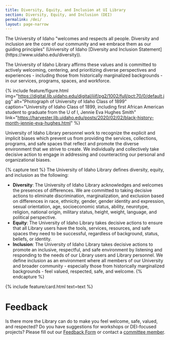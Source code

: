 ```yaml
---
title: Diversity, Equity, and Inclusion at UI Library 
section: Diversity, Equity, and Inclusion (DEI)
permalink: /dei/
layout: page-narrow
---
```


<div class="row">
<div class="col-md-12" markdown="1">
The University of Idaho "welcomes and respects all people. Diversity and inclusion are the core of our community and we embrace them as our guiding principles" (University of Idaho [Diversity and Inclusion Statement](https://www.uidaho.edu/diversity)). 

The University of Idaho Library affirms these values and is committed to actively welcoming, centering, and prioritizing diverse perspectives and experiences - including those from historically marginalized backgrounds - in our services, programs, spaces, and workforce. 

{% include feature/figure.html img="https://digital.lib.uidaho.edu/digital/iiif/pg2/1002/full/pct:70/0/default.jpg" alt="Photograph of University of Idaho Class of 1899" caption="University of Idaho Class of 1899, including first African American student to graduate from the U of I, Jennie Eva Hughes Smith" link="https://harvester.lib.uidaho.edu/posts/2020/02/02/black-history-month-jennie-eva-hughes.html" %}

University of Idaho Library personnel work to recognize the explicit and implicit biases which prevent us from providing the services, collections, programs, and safe spaces that reflect and promote the diverse environment that we strive to create. 
We individually and collectively take decisive action to engage in addressing and counteracting our personal and organizational biases.

{% capture text %}
The University of Idaho Library defines diversity, equity, and inclusion as the following:
- **Diversity**: The University of Idaho Library acknowledges and welcomes the presences of differences. 
We are committed to taking decisive actions to eliminate discrimination, marginalization, and exclusion based on differences in race, ethnicity, gender, gender identity and expression, sexual orientation, age, socioeconomic status, ability, neurotype, religion, national origin, military status, height, weight, language, and political perspective.
- **Equity**: The University of Idaho Library takes decisive actions to ensure that all Library users have the tools, services, resources, and safe spaces they need to be successful, regardless of background, status, beliefs, or identity.
- **Inclusion**: The University of Idaho Library takes decisive actions to promote an inclusive, respectful, and safe environment by listening and responding to the needs of our Library users and Library personnel. 
We define inclusion as an environment where all members of our University and broader community - especially those from historically marginalized backgrounds - feel valued, respected, safe, and welcome.
{% endcapture %}

{% include feature/card.html text=text %}

# Feedback

Is there more the Library can do to make you feel welcome, safe, valued, and respected? 
Do you have suggestions for workshops or DEI-focused projects? 
Please fill out our [Feedback Form](https://uidaho.co1.qualtrics.com/jfe/form/SV_cMupUXYPvvsDG1U) or contact a [committee member](deicommittee.html).
</div>
</div>
